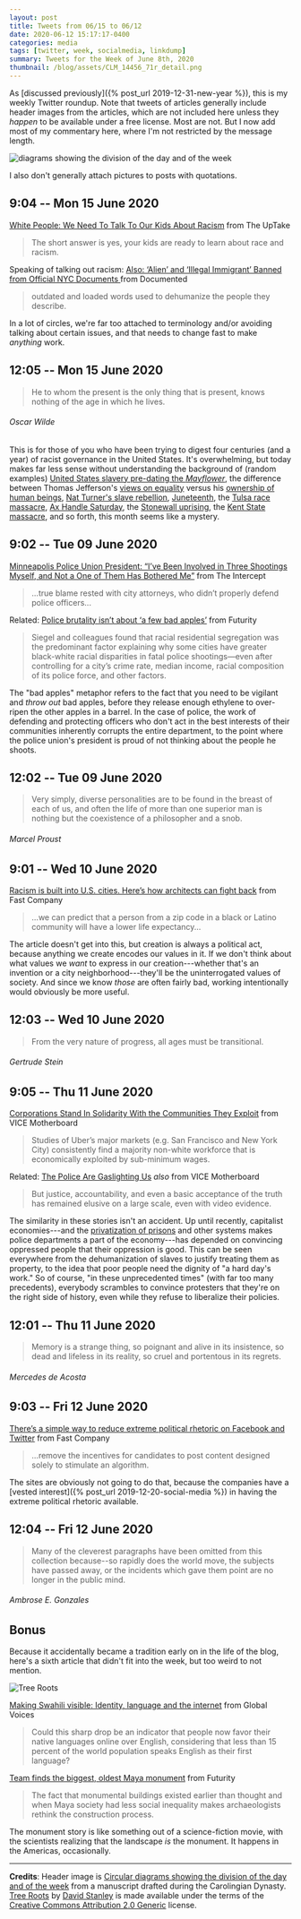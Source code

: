 ```yaml
---
layout: post
title: Tweets from 06/15 to 06/12
date: 2020-06-12 15:17:17-0400
categories: media
tags: [twitter, week, socialmedia, linkdump]
summary: Tweets for the Week of June 8th, 2020
thumbnail: /blog/assets/CLM_14456_71r_detail.png
---
```


As [discussed previously]({% post_url 2019-12-31-new-year %}), this is my weekly Twitter roundup.  Note that tweets of articles generally include header images from the articles, which are not included here unless they *happen* to be available under a free license.  Most are not.  But I now add most of my commentary here, where I'm not restricted by the message length.

![diagrams showing the division of the day and of the week](/blog/assets/CLM_14456_71r_detail.png "diagrams showing the division of the day and of the week")

I also don't generally attach pictures to posts with quotations.

## 9:04 -- Mon 15 June 2020

[<i class="fab fa-twitter-square"></i>](https://twitter.com/jcolag/status/1269978484039770112) [White People: We Need To Talk To Our Kids About Racism](https://theuptake.org/2020/05/31/white-people-we-need-to-talk-to-our-kids-about-racism/) from The UpTake

 > The short answer is yes, your kids are ready to learn about race and racism.

Speaking of talking out racism: [Also: ‘Alien’ and ‘Illegal Immigrant’ Banned from Official NYC Documents ](https://documentedny.com/2020/06/01/alien-and-illegal-immigrant-banned-from-official-nyc-documents/) from Documented

 > outdated and loaded words used to dehumanize the people they describe.

In a lot of circles, we're far too attached to terminology and/or avoiding talking about certain issues, and that needs to change fast to make *anything* work.

## 12:05 -- Mon 15 June 2020

[<i class="fab fa-twitter"></i>](https://twitter.com/jcolag/status/1270024034156044288)

 > He to whom the present is the only thing that is present, knows nothing of the age in which he lives.

###### Oscar Wilde

This is for those of you who have been trying to digest four centuries (and a year) of racist governance in the United States.  It's overwhelming, but today makes far less sense without understanding the background of (random examples) [United States slavery pre-dating the *Mayflower*](https://en.wikipedia.org/wiki/First_Africans_in_Virginia), the difference between Thomas Jefferson's [views on equality](https://www.monticello.org/slavery-at-monticello/liberty-slavery) versus his [ownership of human beings](https://en.wikipedia.org/wiki/Sally_Hemings), [Nat Turner's slave rebellion](https://en.wikipedia.org/wiki/Nat_Turner's_slave_rebellion), [Juneteenth](https://en.wikipedia.org/wiki/Juneteenth), the [Tulsa race massacre](https://en.wikipedia.org/wiki/Tulsa_race_massacre), [Ax Handle Saturday](https://en.wikipedia.org/wiki/Ax_Handle_Saturday), the [Stonewall uprising](https://en.wikipedia.org/wiki/Stonewall_riots), the [Kent State massacre](https://en.wikipedia.org/wiki/Kent_State_shootings), and so forth, this month seems like a mystery.

## 9:02 -- Tue 09 June 2020

[<i class="fab fa-twitter-square"></i>](https://twitter.com/jcolag/status/1270340368593293313) [Minneapolis Police Union President: “I’ve Been Involved in Three Shootings Myself, and Not a One of Them Has Bothered Me”](https://theintercept.com/2020/06/02/minneapolis-police-union-bob-kroll-shootings/) from The Intercept

 > ...true blame rested with city attorneys, who didn’t properly defend police officers...

Related: [Police brutality isn’t about ‘a few bad apples’](https://www.futurity.org/police-brutality-segregation-neighborhoods-2379352/) from Futurity

 > Siegel and colleagues found that racial residential segregation was the predominant factor explaining why some cities have greater black-white racial disparities in fatal police shootings—even after controlling for a city’s crime rate, median income, racial composition of its police force, and other factors.

The "bad apples" metaphor refers to the fact that you need to be vigilant and *throw out* bad apples, before they release enough ethylene to over-ripen the other apples in a barrel.  In the case of police, the work of defending and protecting officers who don't act in the best interests of their communities inherently corrupts the entire department, to the point where the police union's president is proud of not thinking about the people he shoots.

## 12:02 -- Tue 09 June 2020

[<i class="fab fa-twitter"></i>](https://twitter.com/jcolag/status/1270385667089092614)

 > Very simply, diverse personalities are to be found in the breast of each of us, and often the life of more than one superior man is nothing but the coexistence of a philosopher and a snob.

###### Marcel Proust

## 9:01 -- Wed 10 June 2020

[<i class="fab fa-twitter-square"></i>](https://twitter.com/jcolag/status/1270702504750092289) [Racism is built into U.S. cities. Here’s how architects can fight back](https://www.fastcompany.com/90512407/racism-is-built-into-u-s-cities-heres-how-architects-can-fight-back) from Fast Company

 > ...we can predict that a person from a zip code in a black or Latino community will have a lower life expectancy...

The article doesn't get into this, but creation is always a political act, because anything we create encodes our values in it.  If we don't think about what values we *want* to express in our creation---whether that's an invention or a city neighborhood---they'll be the uninterrogated values of society.  And since we know *those* are often fairly bad, working intentionally would obviously be more useful.

## 12:03 -- Wed 10 June 2020

[<i class="fab fa-twitter"></i>](https://twitter.com/jcolag/status/1270748306465939456)

 > From the very nature of progress, all ages must be transitional.

###### Gertrude Stein

## 9:05 -- Thu 11 June 2020

[<i class="fab fa-twitter-square"></i>](https://twitter.com/jcolag/status/1271065899408084994) [Corporations Stand In Solidarity With the Communities They Exploit](https://www.vice.com/en_us/article/bv8nv3/brave-corporations-stand-in-solidarity-with-the-communities-they-exploit) from VICE Motherboard

 > Studies of Uber’s major markets (e.g. San Francisco and New York City) consistently find a majority non-white workforce that is economically exploited by sub-minimum wages.

Related: [The Police Are Gaslighting Us](https://www.vice.com/en_us/article/n7wnkz/the-police-are-gaslighting-us) *also* from VICE Motherboard

 > But justice, accountability, and even a basic acceptance of the truth has remained elusive on a large scale, even with video evidence.

The similarity in these stories isn't an accident.  Up until recently, capitalist economies---and the [privatization of prisons](https://en.wikipedia.org/wiki/Private_prison) and other systems makes police departments a part of the economy---has depended on convincing oppressed people that their oppression is good.  This can be seen everywhere from the dehumanization of slaves to justify treating them as property, to the idea that poor people need the dignity of "a hard day's work."  So of course, "in these unprecedented times" (with far too many precedents), everybody scrambles to convince protesters that they're on the right side of history, even while they refuse to liberalize their policies.

## 12:01 -- Thu 11 June 2020

[<i class="fab fa-twitter"></i>](https://twitter.com/jcolag/status/1271110191233273856)

 > Memory is a strange thing, so poignant and alive in its insistence, so dead and lifeless in its reality, so cruel and portentous in its regrets.

###### Mercedes de Acosta

## 9:03 -- Fri 12 June 2020

[<i class="fab fa-twitter-square"></i>](https://twitter.com/jcolag/status/1271427783810564096) [There’s a simple way to reduce extreme political rhetoric on Facebook and Twitter](https://www.fastcompany.com/90513366/theres-a-simple-way-to-reduce-extreme-political-rhetoric-on-facebook-and-twitter) from Fast Company

 > ...remove the incentives for candidates to post content designed solely to stimulate an algorithm.

The sites are obviously not going to do that, because the companies have a [vested interest]({% post_url 2019-12-20-social-media %}) in having the extreme political rhetoric available.

## 12:04 -- Fri 12 June 2020

[<i class="fab fa-twitter"></i>](https://twitter.com/jcolag/status/1271473334190923777)

 > Many of the cleverest paragraphs have been omitted from this collection because--so rapidly does the world move, the subjects have passed away, or the incidents which gave them point are no longer in the public mind.

###### Ambrose E. Gonzales

## Bonus

Because it accidentally became a tradition early on in the life of the blog, here's a sixth article that didn't fit into the week, but too weird to not mention.

![Tree Roots](/blog/assets/33446766913_5c78c4561a_b.jpg "Tree Roots")

<i class="fas fa-square"></i> [Making Swahili visible: Identity, language and the internet](https://globalvoices.org/2020/06/02/swahili-identity-language-and-the-internet/) from Global Voices

 > Could this sharp drop be an indicator that people now favor their native languages online over English, considering that less than 15 percent of the world population speaks English as their first language?

<i class="fas fa-square"></i> [Team finds the biggest, oldest Maya monument](https://www.futurity.org/aguada-fenix-maya-civilization-monument-2379612/) from Futurity

 > The fact that monumental buildings existed earlier than thought and when Maya society had less social inequality makes archaeologists rethink the construction process.

The monument story is like something out of a science-fiction movie, with the scientists realizing that the landscape *is* the monument.  It happens in the Americas, occasionally.

* * *

**Credits**:  Header image is [Circular diagrams showing the division of the day and of the week](https://en.wikipedia.org/wiki/Week#/media/File:CLM_14456_71r_detail.jpg) from a manuscript drafted during the Carolingian Dynasty.  [Tree Roots](https://www.flickr.com/photos/davidstanleytravel/33446766913/) by [David Stanley](https://www.flickr.com/photos/davidstanleytravel/) is made available under the terms of the [Creative Commons Attribution 2.0 Generic](https://creativecommons.org/licenses/by/2.0/) license.
